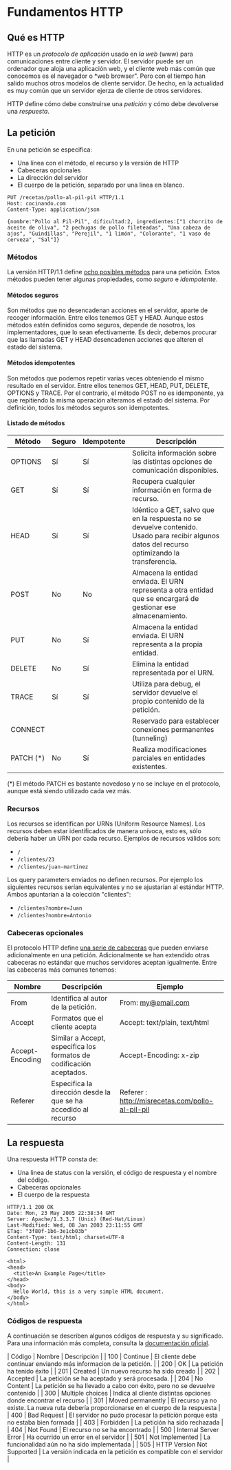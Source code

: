 # Fundamentos HTTP

## Qué es HTTP

HTTP es un *protocolo de aplicación* usado en *la web* (www) para comunicaciones entre cliente y servidor. El servidor puede ser un ordenador que aloja una aplicación web, y el cliente web más común que conocemos es el navegador o *web browser". Pero con el tiempo han salido muchos otros modelos de cliente servidor. De hecho, en la actualidad es muy común que un servidor ejerza de cliente de otros servidores.

HTTP define cómo debe construirse una *petición* y cómo debe devolverse una *respuesta*.

## La petición

En una petición se especifica:
 * Una línea con el método, el recurso y la versión de HTTP
 * Cabeceras opcionales
 * La dirección del servidor
 * El cuerpo de la petición, separado por una línea en blanco.


```http-request
PUT /recetas/pollo-al-pil-pil HTTP/1.1
Host: cocinando.com
Content-Type: application/json

{nombre:"Pollo al Pil-Pil", dificultad:2, ingredientes:["1 chorrito de aceite de oliva", "2 pechugas de pollo fileteadas", "Una cabeza de ajos", "Guindillas", "Perejil", "1 limón", "Colorante", "1 vaso de cerveza", "Sal"]}

```


### Métodos

La versión HTTP/1.1 define [ocho posibles métodos](http://www.w3.org/Protocols/rfc2616/rfc2616-sec9.html) para una petición. Estos métodos pueden tener algunas propiedades, como _seguro_ e _idempotente_.

#### Métodos seguros

Son métodos que no desencadenan acciones en el servidor, aparte de recoger información. Entre ellos tenemos GET y HEAD. Aunque estos métodos estén definidos como seguros, depende de nosotros, los implementadores, que lo sean efectivamente. Es decir, debemos procurar que las llamadas GET y HEAD desencadenen acciones que alteren el estado del sistema.

#### Métodos idempotentes

Son métodos que podemos repetir varias veces obteniendo el mismo resultado en el servidor. Entre ellos tenemos GET, HEAD, PUT, DELETE, OPTIONS y TRACE. Por el contrario, el método POST no es idemponente, ya que repitiendo la misma operación alteramos el estado del sistema. Por definición, todos los métodos seguros son idempotentes.


#### Listado de métodos

| Método    | Seguro      | Idempotente  | Descripción   |
|-----------|-------------|--------------|---------------|
| OPTIONS   | Sí          | Sí           | Solicita información sobre las distintas opciones de comunicación disponibles. |
| GET       | Sí          | Sí           | Recupera cualquier información en forma de recurso. |
| HEAD      | Sí          | Sí           | Idéntico a GET, salvo que en la respuesta no se devuelve contenido. Usado para recibir algunos datos del recurso optimizando la transferencia. |
| POST      | No          | No           | Almacena la entidad enviada. El URN representa a otra entidad que se encargará de gestionar ese almacenamiento. |
| PUT       | No          | Sí           | Almacena la entidad enviada. El URN representa a la propia entidad. |
| DELETE    | No          | Sí           | Elimina la entidad representada por el URN. |
| TRACE     | Sí          | Sí           | Utiliza para debug, el servidor devuelve el propio contenido de la petición. |
| CONNECT   |             |              | Reservado para establecer conexiones permanentes (tunneling) |
| PATCH (*) | No          | Sí           | Realiza modificaciones parciales en entidades existentes. |

(*) El método PATCH es bastante novedoso y no se incluye en el protocolo, aunque está siendo utilizado cada vez más.



### Recursos

Los recursos se identifican por URNs (Uniform Resource Names). Los recursos deben estar identificados de manera unívoca, esto es, sólo debería haber un URN por cada recurso. Ejemplos de recursos válidos son:

 * `/`
 * `/clientes/23`
 * `/clientes/juan-martinez`


Los query parameters enviados no definen recursos. Por ejemplo los siguientes recursos serían equivalentes y no se ajustarían al estándar HTTP. Ambos apuntarían a la colección "clientes":

 * `/clientes?nombre=Juan`
 * `/clientes?nombre=Antonio`


### Cabeceras opcionales

El protocolo HTTP define [una serie de cabeceras](http://www.w3.org/Protocols/HTTP/HTRQ_Headers.html) que pueden enviarse adicionalmente en una petición. Adicionalmente se han extendido otras cabeceras no estándar que muchos servidores aceptan igualmente. Entre las cabeceras más comunes tenemos:

| Nombre   | Descripción      | Ejemplo |
|----------|------------------|---------|
| From     | Identifica al autor de la petición. | From: my@email.com |
| Accept   | Formatos que el cliente acepta | Accept: text/plain, text/html |
| Accept-Encoding | Similar a Accept, especifica los formatos de codificación aceptados. | Accept-Encoding: x-zip |
| Referer  | Especifica la dirección desde la que se ha accedido al recurso | Referer : http://misrecetas.com/pollo-al-pil-pil |


## La respuesta

Una respuesta HTTP consta de:

 * Una linea de status con la versión, el código de respuesta y el nombre del código.
 * Cabeceras opcionales
 * El cuerpo de la respuesta

```http-response
HTTP/1.1 200 OK
Date: Mon, 23 May 2005 22:38:34 GMT
Server: Apache/1.3.3.7 (Unix) (Red-Hat/Linux)
Last-Modified: Wed, 08 Jan 2003 23:11:55 GMT
ETag: "3f80f-1b6-3e1cb03b"
Content-Type: text/html; charset=UTF-8
Content-Length: 131
Connection: close

<html>
<head>
  <title>An Example Page</title>
</head>
<body>
  Hello World, this is a very simple HTML document.
</body>
</html>
```

### Códigos de respuesta

A continuación se describen algunos códigos de respuesta y su significado. Para una información más completa, consulta la [documentación oficial](http://www.w3.org/Protocols/rfc2616/rfc2616-sec10.html).

| Código | Nombre | Descripción |
| 100    | Continue | El cliente debe continuar enviando más informacion de la petición. |
| 200    | OK | La petición ha tenido éxito |
| 201    | Created | Un nuevo recurso ha sido creado |
| 202    | Accepted | La petición se ha aceptado y será procesada. |
| 204    | No Content | La petición se ha llevado a cabo con éxito, pero no se devuelve contenido |
| 300    | Multiple choices | Indica al cliente distintas opciones donde encontrar el recurso |
| 301    | Moved permanently | El recurso ya no existe. La nueva ruta debería proporcionarse en el cuerpo de la respuesta |
| 400    | Bad Request | El servidor no pudo procesar la petición porque esta no estaba bien formada |
| 403    | Forbidden | La petición ha sido rechazada |
| 404    | Not Found | El recurso no se ha encontrado |
| 500    | Internal Server Error | Ha ocurrido un error en el servidor |
| 501    | Not Implemented | La funcionalidad aún no ha sido implementada |
| 505    | HTTP Version Not Supported | La versión indicada en la petición es compatible con el servidor |



